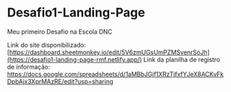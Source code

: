 # Desafio1-Landing-Page
Meu primeiro Desafio na Escola DNC

Link do site disponibilizado: [https://dashboard.sheetmonkey.io/edit/5V6zmUGsUmPZMSvenrSoJh](https://desafio1-landing-page-rmf.netlify.app/)
Link da planilha de registro de informação: https://docs.google.com/spreadsheets/d/1aMBbJGjf1XRzTjfxfYJeX8ACKvFkDpbAjx3XprMAzRE/edit?usp=sharing
